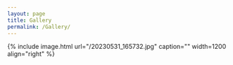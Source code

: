 ```yaml
---
layout: page
title: Gallery
permalink: /Gallery/
---
```




{% include image.html url="/20230531_165732.jpg" caption="" width=1200 align="right" %}


